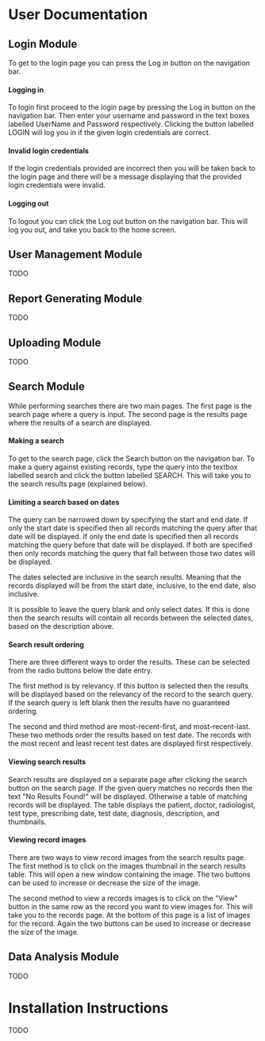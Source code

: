 User Documentation
=====================

Login Module
------------

To get to the login page you can press the Log in button on the navigation bar.

#### Logging in

To login first proceed to the login page by pressing the Log in button on the
navigation bar. Then enter your username and password in the text boxes
labelled UserName and Password respectively. Clicking the button labelled LOGIN
will log you in if the given login credentials are correct.

#### Invalid login credentials

If the login credentials provided are incorrect then you will be taken
back to the login page and there will be a message displaying that
the provided login credentials were invalid.

#### Logging out

To logout you can click the Log out <username> button on the navigation bar.
This will log you out, and take you back to the home screen.

User Management Module
----------------------

TODO

Report Generating Module
------------------------

TODO

Uploading Module
----------------

TODO

Search Module
-------------

While performing searches there are two main pages. The first page
is the search page where a query is input. The second page is the
results page where the results of a search are displayed.

#### Making a search

To get to the search page, click the Search button on the navigation bar.
To make a query against existing records, type the query into the textbox
labelled search and click the button labelled SEARCH. This will take you to the
search results page (explained below).

#### Limiting a search based on dates

The query can be narrowed down by specifying the start and end date. If only
the start date is specified then all records matching the query after that date
will be displayed. If only the end date is specified then all records matching
the query before that date will be displayed. If both are specified then only
records matching the query that fall between those two dates will be displayed.

The dates selected are inclusive in the search results. Meaning that the
records displayed will be from the start date, inclusive, to the end date, also
inclusive.

It is possible to leave the query blank and only select dates. If this is
done then the search results will contain all records between the selected
dates, based on the description above.

#### Search result ordering

There are three different ways to order the results. These can be selected
from the radio buttons below the date entry.

The first method is by relevancy. If this button is selected then the results
will be displayed based on the relevancy of the record to the search query. If
the search query is left blank then the results have no guaranteed ordering.

The second and third method are most-recent-first, and most-recent-last. These
two methods order the results based on test date. The records with the most
recent and least recent test dates are displayed first respectively.

#### Viewing search results

Search results are displayed on a separate page after clicking the search
button on the search page. If the given query matches no records then the
text "No Results Found!" will be displayed. Otherwise a table of matching
records will be displayed. The table displays the patient, doctor,
radiologist, test type, prescribing date, test date, diagnosis, description,
and thumbnails.

#### Viewing record images

There are two ways to view record images from the search results page. The
first method is to click on the images thumbnail in the search results table.
This will open a new window containing the image. The two buttons can be used
to increase or decrease the size of the image.

The second method to view a records images is to click on the "View" button in
the same row as the record you want to view images for. This will take you to
the records page. At the bottom of this page is a list of images for the
record. Again the two buttons can be used to increase or decrease the size of
the image.

Data Analysis Module
--------------------

TODO

Installation Instructions
=========================

TODO
